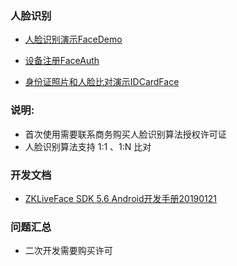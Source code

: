 ### 人脸识别


- [人脸识别演示FaceDemo](https://coding.net/u/CoreWise/p/OutSourcing/git/raw/master/apk/face/FaceDemo_release20190722.apk)

- [设备注册FaceAuth](https://coding.net/u/CoreWise/p/OutSourcing/git/raw/master/apk/face/FaceAuth_release20190718.apk)

- [身份证照片和人脸比对演示IDCardFace](https://coding.net/u/CoreWise/p/OutSourcing/git/raw/master/apk/face/IDCardFace_release20190718.apk)


### **说明:**

- 首次使用需要联系商务购买人脸识别算法授权许可证
- 人脸识别算法支持 1:1 、1:N 比对


### 开发文档

- [ZKLiveFace SDK 5.6 Android开发手册20190121](https://raw.githubusercontent.com/CoreWise/FaceDemo/master/ZKLiveFaceSDK_5.6_20190121.pdf)


### 问题汇总


- 二次开发需要购买许可














